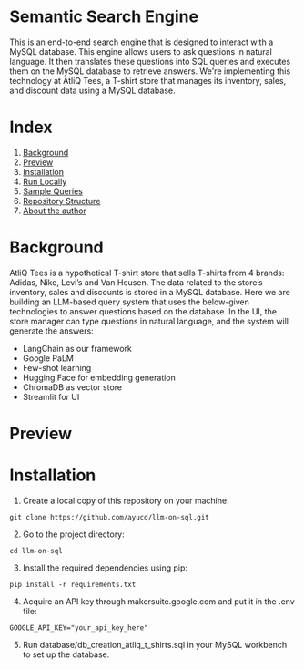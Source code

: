 # Semantic Search Engine
This is an end-to-end search engine that is designed to interact with a MySQL database. This engine allows users to ask questions in natural language. It then translates these questions into SQL queries and executes them on the MySQL database to retrieve answers. We're implementing this technology at AtliQ Tees, a T-shirt store that manages its inventory, sales, and discount data using a MySQL database.

# Index
1. [Background](#background)
2. [Preview](#preview)
3. [Installation](#installation)
4. [Run Locally](#run-locally)
5. [Sample Queries](#sample-queries)
6. [Repository Structure](#repository-structure)
7. [About the author](#about-the-author)

# Background
AtliQ Tees is a hypothetical T-shirt store that sells T-shirts from 4 brands: Adidas, Nike, Levi’s and Van Heusen. The data related to the store’s inventory, sales and discounts is stored in a MySQL database. Here we are building an LLM-based query system that uses the below-given technologies to answer questions based on the database. In the UI, the store manager can type questions in natural language, and the system will generate the answers:
* LangChain as our framework
* Google PaLM
* Few-shot learning
* Hugging Face for embedding generation
* ChromaDB as vector store
* Streamlit for UI


# Preview

# Installation

1. Create a local copy of this repository on your machine:
```
git clone https://github.com/ayucd/llm-on-sql.git
```
2. Go to the project directory:
```
cd llm-on-sql
```
3. Install the required dependencies using pip:
```
pip install -r requirements.txt
```
4. Acquire an API key through makersuite.google.com and put it in the .env file:
```
GOOGLE_API_KEY="your_api_key_here"
```
5. Run database/db_creation_atliq_t_shirts.sql in your MySQL workbench to set up the database.











